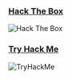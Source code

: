 ### [Hack The Box](https://www.hackthebox.eu/)
<img src="http://www.hackthebox.eu/badge/image/374839" alt="Hack The Box">

### [Try Hack Me](https://tryhackme.com/)
<img src="https://tryhackme.com/badge/184116" alt="TryHackMe">
